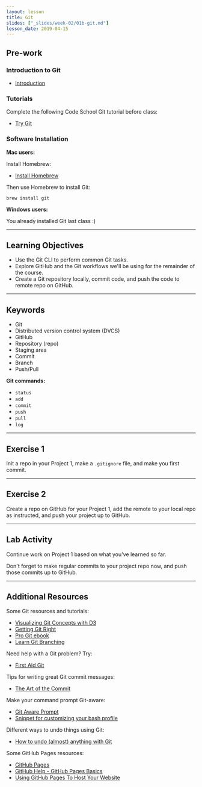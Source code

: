 ```yaml
---
layout: lesson
title: Git
slides: ["_slides/week-02/01b-git.md"]
lesson_date: 2019-04-15
---
```


## Pre-work

### Introduction to Git

- [Introduction](https://www.pluralsight.com/courses/code-school-git-real)

### Tutorials

Complete the following Code School Git tutorial before class:

- [Try Git](https://try.github.io/)

### Software Installation

**Mac users:**

Install Homebrew:

- [Install Homebrew](https://brew.sh/)

Then use Homebrew to install Git:

```
brew install git
```

**Windows users:**

You already installed Git last class :)

---

## Learning Objectives

- Use the Git CLI to perform common Git tasks.
- Explore GitHub and the Git workflows we'll be using for the remainder of the course.
- Create a Git repository locally, commit code, and push the code to remote repo on GitHub.

---

## Keywords

- Git
- Distributed version control system (DVCS)
- GitHub
- Repository (repo)
- Staging area
- Commit
- Branch
- Push/Pull

**Git commands:**

- `status`
- `add`
- `commit`
- `push`
- `pull`
- `log`

---

## Exercise 1

Init a repo in your Project 1, make a `.gitignore` file, and make you first commit.

---

## Exercise 2

Create a repo on GitHub for your Project 1, add the remote to your local repo as instructed, and push your project up to GitHub.

---

## Lab Activity

Continue work on Project 1 based on what you've learned so far.

Don't forget to make regular commits to your project repo now, and push those commits up to GitHub.

---

## Additional Resources

Some Git resources and tutorials:

- [Visualizing Git Concepts with D3](https://onlywei.github.io/explain-git-with-d3/)
- [Getting Git Right](https://www.atlassian.com/git/)
- [Pro Git ebook](http://git-scm.com/book/en/v2)
- [Learn Git Branching](http://pcottle.github.io/learnGitBranching/)

Need help with a Git problem? Try:

- [First Aid Git](http://firstaidgit.io/#/)

Tips for writing great Git commit messages:

- [The Art of the Commit](http://alistapart.com/article/the-art-of-the-commit)

Make your command prompt Git-aware:

- [Git Aware Prompt](https://github.com/jimeh/git-aware-prompt)
- [Snippet for customizing your bash profile](https://gist.github.com/mandiwise/8112fb0668f4801cc3f9)

Different ways to undo things using Git:

- [How to undo (almost) anything with Git](https://github.com/blog/2019-how-to-undo-almost-anything-with-git)

Some GitHub Pages resources:

- [GitHub Pages](https://pages.github.com/)
- [GitHub Help - GitHub Pages Basics](https://help.github.com/categories/github-pages-basics/)
- [Using GitHub Pages To Host Your Website](http://blog.teamtreehouse.com/using-github-pages-to-host-your-website)
